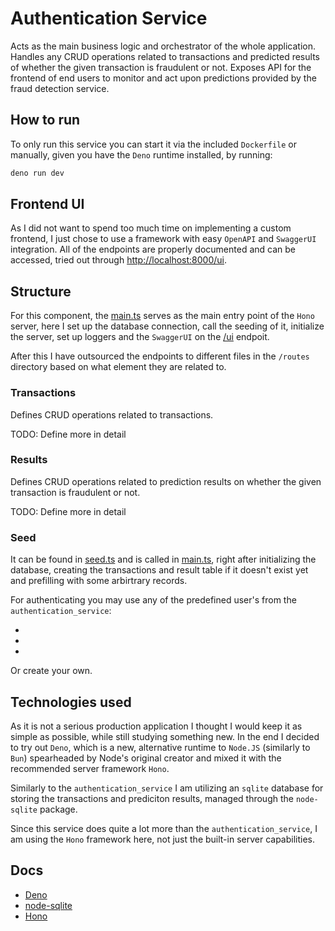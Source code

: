 # Authentication Service

Acts as the main business logic and orchestrator of the whole application. Handles any CRUD operations related to transactions and predicted results of whether the given transaction is fraudulent or not. Exposes API for the frontend of end users to monitor and act upon predictions provided by the fraud detection service.

## How to run

To only run this service you can start it via the included `Dockerfile` or manually, given you have the `Deno` runtime installed, by running:

```bash
deno run dev
```

## Frontend UI

As I did not want to spend too much time on implementing a custom frontend, I just chose to use a framework with easy `OpenAPI` and `SwaggerUI` integration. All of the endpoints are properly documented and can be accessed, tried out through [http://localhost:8000/ui]("http://localhost:8000/ui").

## Structure

For this component, the [main.ts](./main.ts) serves as the main entry point of the `Hono` server, here I set up the database connection, call the seeding of it, initialize the server, set up loggers and the `SwaggerUI` on the [/ui]("http://localhost:8000/ui") endpoit.

After this I have outsourced the endpoints to different files in the `/routes` directory based on what element they are related to.

### Transactions

Defines CRUD operations related to transactions.

TODO: Define more in detail

### Results

Defines CRUD operations related to prediction results on whether the given transaction is fraudulent or not.

TODO: Define more in detail

### Seed

It can be found in [seed.ts](./utils/seed.ts) and is called in [main.ts](./main.ts), right after initializing the database, creating the transactions and result table if it doesn't exist yet and prefilling with some arbirtrary records.

For authenticating you may use any of the predefined user's from the `authentication_service`:

-
-
-

Or create your own.

## Technologies used

As it is not a serious production application I thought I would keep it as simple as possible, while still studying something new. In the end I decided to try out `Deno`, which is a new, alternative runtime to `Node.JS` (similarly to `Bun`) spearheaded by Node's original creator and mixed it with the recommended server framework `Hono`.

Similarly to the `authentication_service` I am utilizing an `sqlite` database for storing the transactions and prediciton results, managed through the `node-sqlite` package.

Since this service does quite a lot more than the `authentication_service`, I am using the `Hono` framework here, not just the built-in server capabilities.

## Docs

- [Deno](https://docs.deno.com/)
- [node-sqlite](https://nodejs.org/api/sqlite.html)
- [Hono](https://hono.dev/docs/)
